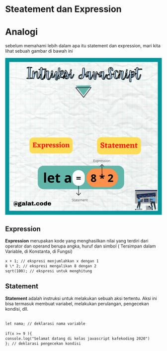 # Steatement dan Expression

# Analogi

sebelum memahami lebih dalam apa itu statement dan expression, mari kita lihat sebuah gambar di bawah ini

[![gambar](/asset/image/intruksi.gif)](https://www.canva.com/design/DAFLP-dq3Gc/watch)

## Expression

**Expression** merupakan kode yang menghasilkan nilai yang terdiri dari operator dan operand berupa angka, huruf dan simbol ( Tersimpan dalam Variable, di Konstanta, di Fungsi)

```
x + 1; // ekspresi menjumlahkan x dengan 1
8 \* 2; // ekspresi mengalikan 8 dengan 2
sqrt(100); // ekspresi untuk menghitung

```

## Statement

**Statement** adalah instruksi untuk melakukan sebuah aksi tertentu. Aksi ini bisa termasuk membuat variabel, melakukan perulangan, pengecekan kondisi, dll.

```

let nama; // deklarasi nama variable

if(x >= 9 ){
console.log("Selamat datang di kelas javascript kafekoding 2020")
}; // deklarasi pengecekan kondisi

```
